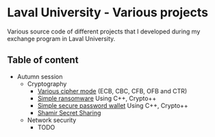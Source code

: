 # Laval University - Various projects

Various source code of different projects that I developed during my exchange program in Laval University.

## Table of content

- Autumn session
    - Cryptography
        - [Various cipher mode](automn-session/cryptography/tp1/ex2) (ECB, CBC, CFB, OFB and CTR)
        - [Simple ransomware](automn-session/cryptography/tp2/ex1) Using C++, Crypto++
        - [Simple secure password wallet](automn-session/cryptography/tp2/ex2/) Using C++, Crypto++
        - [Shamir Secret Sharing](automn-session/cryptography/tp2/ex3/)
    - Network security
        - TODO
